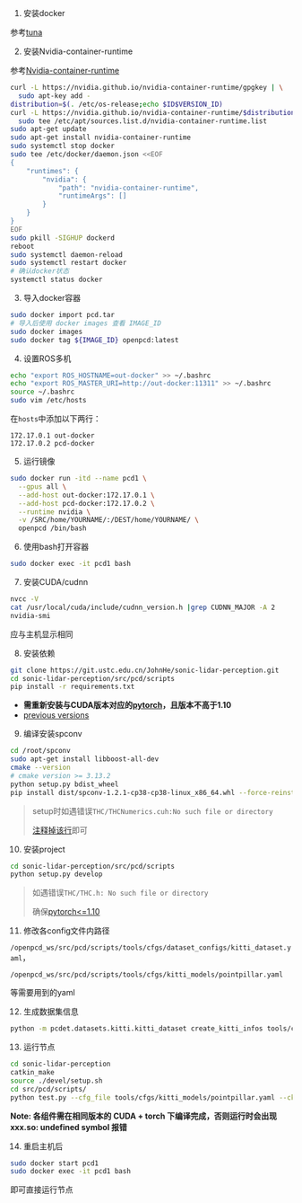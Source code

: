 1. 安装docker

参考[tuna](https://mirrors.tuna.tsinghua.edu.cn/help/docker-ce/)

2. 安装Nvidia-container-runtime

参考[Nvidia-container-runtime](https://blog.csdn.net/qq_41295081/article/details/119478402)

```bash
curl -L https://nvidia.github.io/nvidia-container-runtime/gpgkey | \
  sudo apt-key add -
distribution=$(. /etc/os-release;echo $ID$VERSION_ID)
curl -L https://nvidia.github.io/nvidia-container-runtime/$distribution/nvidia-container-runtime.list | \
  sudo tee /etc/apt/sources.list.d/nvidia-container-runtime.list
sudo apt-get update
sudo apt-get install nvidia-container-runtime
sudo systemctl stop docker
sudo tee /etc/docker/daemon.json <<EOF
{
    "runtimes": {
        "nvidia": {
            "path": "nvidia-container-runtime",
            "runtimeArgs": []
        }
    }
}
EOF
sudo pkill -SIGHUP dockerd
reboot
sudo systemctl daemon-reload
sudo systemctl restart docker
# 确认docker状态
systemctl status docker
```

3. 导入docker容器

```bash
sudo docker import pcd.tar
# 导入后使用 docker images 查看 IMAGE_ID
sudo docker images
sudo docker tag ${IMAGE_ID} openpcd:latest
```

4. 设置ROS多机

```bash
echo "export ROS_HOSTNAME=out-docker" >> ~/.bashrc
echo "export ROS_MASTER_URI=http://out-docker:11311" >> ~/.bashrc
source ~/.bashrc
sudo vim /etc/hosts
```

在`hosts`中添加以下两行：
```
172.17.0.1 out-docker
172.17.0.2 pcd-docker
```

5. 运行镜像

```bash
sudo docker run -itd --name pcd1 \
  --gpus all \
  --add-host out-docker:172.17.0.1 \
  --add-host pcd-docker:172.17.0.2 \
  --runtime nvidia \
  -v /SRC/home/YOURNAME/:/DEST/home/YOURNAME/ \
  openpcd /bin/bash
```

6. 使用bash打开容器

```bash
sudo docker exec -it pcd1 bash
```

7. 安装CUDA/cudnn

```bash
nvcc -V
cat /usr/local/cuda/include/cudnn_version.h |grep CUDNN_MAJOR -A 2
nvidia-smi
```
应与主机显示相同

8. 安装依赖

```bash
git clone https://git.ustc.edu.cn/JohnHe/sonic-lidar-perception.git
cd sonic-lidar-perception/src/pcd/scripts
pip install -r requirements.txt
```

* **需重新安装与CUDA版本对应的[pytorch](https://pytorch.org/get-started/locally/)，且版本不高于1.10**
* [previous versions](https://pytorch.org/get-started/previous-versions/)

9. 编译安装spconv

```bash
cd /root/spconv
sudo apt-get install libboost-all-dev
cmake --version
# cmake version >= 3.13.2
python setup.py bdist_wheel
pip install dist/spconv-1.2.1-cp38-cp38-linux_x86_64.whl --force-reinstall
```

> setup时如遇错误`THC/THCNumerics.cuh:No such file or directory`
> 
> [注释掉该行](https://github.com/traveller59/spconv/issues/464)即可

10. 安装project

```bash
cd sonic-lidar-perception/src/pcd/scripts
python setup.py develop
```

> 如遇错误`THC/THC.h: No such file or directory`
> 
> 确保[pytorch<=1.10](https://github.com/open-mmlab/OpenPCDet/issues/1014)

11. 修改各config文件内路径

`/openpcd_ws/src/pcd/scripts/tools/cfgs/dataset_configs/kitti_dataset.yaml`，

`/openpcd_ws/src/pcd/scripts/tools/cfgs/kitti_models/pointpillar.yaml`

等需要用到的yaml

12. 生成数据集信息

```bash
python -m pcdet.datasets.kitti.kitti_dataset create_kitti_infos tools/cfgs/dataset_configs/kitti_dataset.yaml
```

13. 运行节点

```bash
cd sonic-lidar-perception
catkin_make
source ./devel/setup.sh
cd src/pcd/scripts/
python test.py --cfg_file tools/cfgs/kitti_models/pointpillar.yaml --ckpt data/models/pointpillar_7728.pth --batch_size 1 --mode realtime
```

**Note: 各组件需在相同版本的 CUDA + torch 下编译完成，否则运行时会出现 xxx.so: undefined symbol 报错**

14. 重启主机后

```bash
sudo docker start pcd1
sudo docker exec -it pcd1 bash
```
即可直接运行节点
